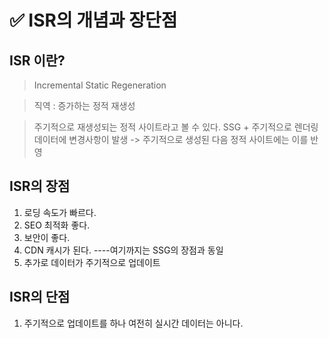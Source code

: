 # ✅ ISR의 개념과 장단점

## ISR 이란?

> Incremental Static Regeneration

> 직역 : 증가하는 정적 재생성

> 주기적으로 재생성되는 정적 사이트라고 볼 수 있다.
> SSG + 주기적으로 렌더링
> 데이터에 변경사항이 발생 -> 주기적으로 생성된 다음 정적 사이트에는 이를 반영

## ISR의 장점

1. 로딩 속도가 빠르다.
2. SEO 최적화 좋다.
3. 보안이 좋다.
4. CDN 캐시가 된다. ----여기까지는 SSG의 장점과 동일
5. 추가로 데이터가 주기적으로 업데이트

## ISR의 단점

1. 주기적으로 업데이트를 하나 여전히 실시간 데이터는 아니다.
